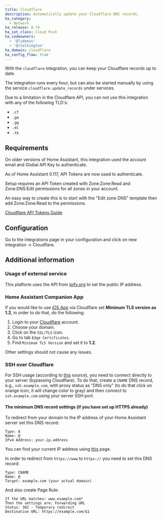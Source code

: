 ```yaml
---
title: Cloudflare
description: Automatically update your Cloudflare DNS records.
ha_category:
  - Network
ha_release: 0.74
ha_iot_class: Cloud Push
ha_codeowners:
  - '@ludeeus'
  - '@ctalkington'
ha_domain: cloudflare
ha_config_flow: true
---
```


With the `cloudflare` integration, you can keep your Cloudflare records up to date.

The integration runs every hour, but can also be started manually by using the service `cloudflare.update_records` under services.

<div class='note warning'>

Due to a limitation in the Cloudflare API, you can not use this integration with any of the following TLD's:

- `.cf`
- `.ga`
- `.gq`
- `.ml`
- `.tk`

</div>

## Requirements

<div class='note warning'>

On older versions of Home Assistant, this integration used the account email and Global API Key to authenticate.

As of Home Assistant 0.117, API Tokens are now used to authenticate.

</div>

Setup requires an API Token created with Zone:Zone:Read and Zone:DNS:Edit permissions for all zones in your account.

An easy way to create this is to start with the "Edit zone DNS" template then add Zone:Zone:Read to the permissions.

[Cloudflare API Tokens Guide](https://developers.cloudflare.com/api/tokens/create)

## Configuration

Go to the integrations page in your configuration and click on new integration -> Cloudflare.

## Additional information

### Usage of external service

This platform uses the API from [ipify.org](https://www.ipify.org/) to set the public IP address.

### Home Assistant Companion App

If you would like to use [iOS App](https://companion.home-assistant.io/) via Cloudflare set **Minimum TLS version as 1.2**, in order to do that, do the following:
1. Login to your [Cloudflare](https://dash.cloudflare.com/) account.
2. Choose your domain.
3. Click on the `SSL/TLS` icon.
4. Go to tab `Edge Certificates`.
5. Find `Minimum TLS Version` and set it to **1.2**.

Other settings should not cause any issues.

### SSH over Cloudflare

For SSH usage (according to [this](https://blog.cloudflare.com/cloudflare-now-supporting-more-ports/) source), you need to connect directly to your server (bypassing Cloudflare). To do that, create a `CNAME` DNS record, e.g., `ssh.example.com`, with proxy status as "DNS only" (to do that click on orange icon, it will change color to gray) and then connect to `ssh.example.com` using your server SSH port.

#### The minimum DNS record settings (if you have set up HTTPS already)

To redirect from your domain to the IP address of your Home Assistant server set this DNS record:

```text
Type: A
Name: @
IPv4 Address: your.ip.address
```

You can find your current IP address using [this](https://api.ipify.org/) page.

In order to redirect from `https://www` to `https://` you need to set this DNS record:

```text
Type: CNAME
Name: @
Target: example.com (your actual domain)
```

And also create Page Rule:

```text
If the URL matches: www.example.com*
Then the settings are: Forwarding URL
Status: 302 - Temporary redirect
Destination URL: https://example.com/$1
```
